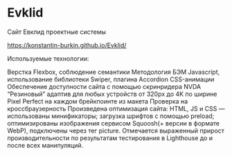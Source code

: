 # Evklid
 Сайт Евклид проектные системы
 
 https://konstantin-burkin.github.io/Evklid/
 
 Используемые технологии:
 
Верстка Flexbox, соблюдение семантики
Методология БЭМ
Javascript, использование библиотеки Swiper, плагина Accordion
CSS-анимации
Обеспечение доступности сайта с помощью скринридера NVDA
“Резиновый” адаптив для любых устройств от 320px до 4K по ширине
Pixel Perfect на каждом брейкпоинте из макета
Проверка на кроссбраузерность
Произведена оптимизация сайта: HTML, JS и CSS — использованы минификаторы; загрузка шрифтов с помощью preload; оптимизированы изображения сервисом Squoosh(+ версии в формате WebP), подключены через тег picture. Отмечается выраженный прирост производительности по результатам тестирования в Lighthouse до и после всех манипуляций.
